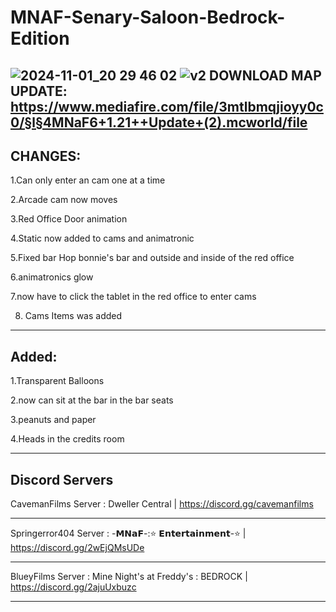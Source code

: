 # MNAF-Senary-Saloon-Bedrock-Edition
![2024-11-01_20 29 46 02](https://github.com/user-attachments/assets/25769f7f-1d45-430a-b2ba-0e7cd250e9a6)
![v2](https://github.com/user-attachments/assets/ae425153-0712-4bfc-9cfb-c51add00ba83)
DOWNLOAD MAP UPDATE: https://www.mediafire.com/file/3mtlbmqjioyy0c0/§l§4MNaF6+1.21++Update+(2).mcworld/file
-----------------------------

CHANGES:
-----------------------------

1.Can only enter an cam one at a time

2.Arcade cam now moves

3.Red Office Door animation

4.Static now added to cams and animatronic

5.Fixed bar Hop bonnie's bar and outside and inside of the red office

6.animatronics glow

7.now have to click the tablet in the red office to enter cams

8. Cams Items was added

------------------------------

Added:
-----------------------------

1.Transparent Balloons

2.now can sit at the bar in the bar seats

3.peanuts and paper

4.Heads in the credits room

-----------------------------

Discord Servers
-----------------------------

CavemanFilms Server : Dweller Central | https://discord.gg/cavemanfilms

--------------------------------------------

Springerror404 Server : -𝗠𝗡𝗮𝗙-:⭐ 𝗘𝗻𝘁𝗲𝗿𝘁𝗮𝗶𝗻𝗺𝗲𝗻𝘁-⭐ | https://discord.gg/2wEjQMsUDe

--------------------------------------------

BlueyFilms Server : Mine Night's at Freddy's : BEDROCK | https://discord.gg/2ajuUxbuzc

--------------------------------------------
